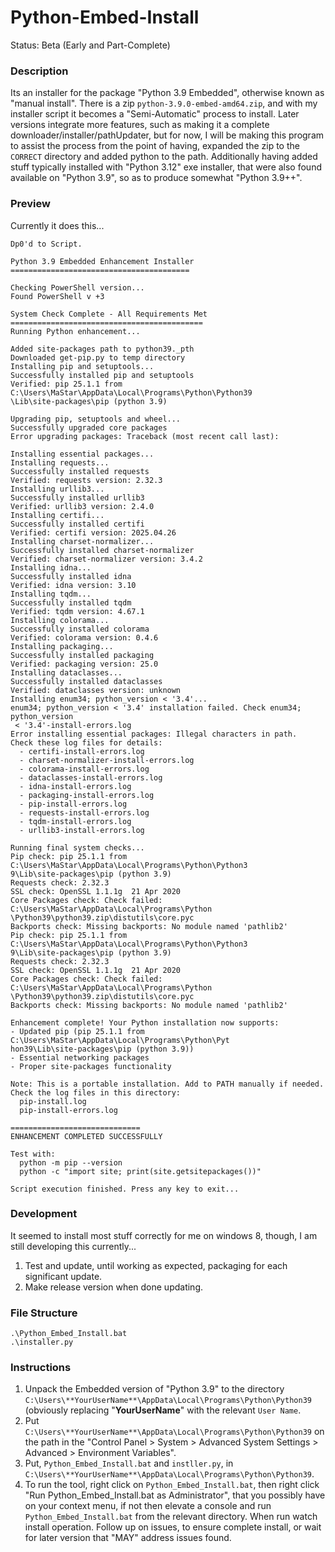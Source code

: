 # Python-Embed-Install
Status: Beta (Early and Part-Complete)

### Description
Its an installer for the package "Python 3.9 Embedded", otherwise known as "manual install". There is a zip `python-3.9.0-embed-amd64.zip`, and with my installer script it becomes a "Semi-Automatic" process to install. Later versions integrate more features, such as making it a complete downloader/installer/pathUpdater, but for now, I will be making this program to assist the process from the point of having, expanded the zip to the `CORRECT` directory and added python to the path. Additionally having added stuff typically installed with "Python 3.12" exe installer, that were also found available on "Python 3.9", so as to produce somewhat "Python 3.9++".

### Preview
Currently it does this...
```
Dp0'd to Script.

Python 3.9 Embedded Enhancement Installer
========================================

Checking PowerShell version...
Found PowerShell v +3

System Check Complete - All Requirements Met
===========================================
Running Python enhancement...

Added site-packages path to python39._pth
Downloaded get-pip.py to temp directory
Installing pip and setuptools...
Successfully installed pip and setuptools
Verified: pip 25.1.1 from C:\Users\MaStar\AppData\Local\Programs\Python\Python39
\Lib\site-packages\pip (python 3.9)

Upgrading pip, setuptools and wheel...
Successfully upgraded core packages
Error upgrading packages: Traceback (most recent call last):

Installing essential packages...
Installing requests...
Successfully installed requests
Verified: requests version: 2.32.3
Installing urllib3...
Successfully installed urllib3
Verified: urllib3 version: 2.4.0
Installing certifi...
Successfully installed certifi
Verified: certifi version: 2025.04.26
Installing charset-normalizer...
Successfully installed charset-normalizer
Verified: charset-normalizer version: 3.4.2
Installing idna...
Successfully installed idna
Verified: idna version: 3.10
Installing tqdm...
Successfully installed tqdm
Verified: tqdm version: 4.67.1
Installing colorama...
Successfully installed colorama
Verified: colorama version: 0.4.6
Installing packaging...
Successfully installed packaging
Verified: packaging version: 25.0
Installing dataclasses...
Successfully installed dataclasses
Verified: dataclasses version: unknown
Installing enum34; python_version < '3.4'...
enum34; python_version < '3.4' installation failed. Check enum34; python_version
 < '3.4'-install-errors.log
Error installing essential packages: Illegal characters in path.
Check these log files for details:
  - certifi-install-errors.log
  - charset-normalizer-install-errors.log
  - colorama-install-errors.log
  - dataclasses-install-errors.log
  - idna-install-errors.log
  - packaging-install-errors.log
  - pip-install-errors.log
  - requests-install-errors.log
  - tqdm-install-errors.log
  - urllib3-install-errors.log

Running final system checks...
Pip check: pip 25.1.1 from C:\Users\MaStar\AppData\Local\Programs\Python\Python3
9\Lib\site-packages\pip (python 3.9)
Requests check: 2.32.3
SSL check: OpenSSL 1.1.1g  21 Apr 2020
Core Packages check: Check failed: C:\Users\MaStar\AppData\Local\Programs\Python
\Python39\python39.zip\distutils\core.pyc
Backports check: Missing backports: No module named 'pathlib2'
Pip check: pip 25.1.1 from C:\Users\MaStar\AppData\Local\Programs\Python\Python3
9\Lib\site-packages\pip (python 3.9)
Requests check: 2.32.3
SSL check: OpenSSL 1.1.1g  21 Apr 2020
Core Packages check: Check failed: C:\Users\MaStar\AppData\Local\Programs\Python
\Python39\python39.zip\distutils\core.pyc
Backports check: Missing backports: No module named 'pathlib2'

Enhancement complete! Your Python installation now supports:
- Updated pip (pip 25.1.1 from C:\Users\MaStar\AppData\Local\Programs\Python\Pyt
hon39\Lib\site-packages\pip (python 3.9))
- Essential networking packages
- Proper site-packages functionality

Note: This is a portable installation. Add to PATH manually if needed.
Check the log files in this directory:
  pip-install.log
  pip-install-errors.log

=============================
ENHANCEMENT COMPLETED SUCCESSFULLY

Test with:
  python -m pip --version
  python -c "import site; print(site.getsitepackages())"

Script execution finished. Press any key to exit...

```

### Development
It seemed to install most stuff correctly for me on windows 8, though, I am still developing this currently...
1. Test and update, until working as expected, packaging for each significant update.
2. Make release version when done updating.

### File Structure
```
.\Python_Embed_Install.bat
.\installer.py
```

### Instructions
1. Unpack the Embedded version of "Python 3.9" to the directory `C:\Users\**YourUserName**\AppData\Local\Programs\Python\Python39` (obviously replacing "**YourUserName**" with the relevant `User Name`. 
2. Put `C:\Users\**YourUserName**\AppData\Local\Programs\Python\Python39` on the path in the "Control Panel > System > Advanced System Settings > Advanced > Environment Variables". 
3. Put, `Python_Embed_Install.bat` and `instller.py`, in `C:\Users\**YourUserName**\AppData\Local\Programs\Python\Python39`.
4. To run the tool, right click on `Python_Embed_Install.bat`, then right click "Run Python_Embed_Install.bat as Administrator", that you possibly have on your context menu, if not then elevate a console and run `Python_Embed_Install.bat` from the relevant directory. When run watch install operation. Follow up on issues, to ensure complete install, or wait for later version that "MAY" address issues found.
